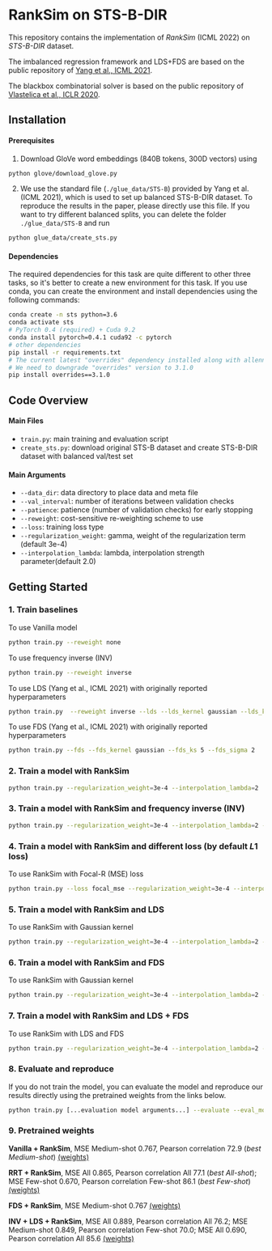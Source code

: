 # RankSim on STS-B-DIR
This repository contains the implementation of *RankSim* (ICML 2022) on *STS-B-DIR* dataset. 

The imbalanced regression framework and LDS+FDS are based on the public repository of [Yang et al., ICML 2021](https://github.com/YyzHarry/imbalanced-regression/tree/main/imdb-wiki-dir). 

The blackbox combinatorial solver is based on the public repository of [Vlastelica et al., ICLR 2020](https://github.com/martius-lab/blackbox-backprop).

## Installation

#### Prerequisites

1. Download GloVe word embeddings (840B tokens, 300D vectors) using

```bash
python glove/download_glove.py
```

2. We use the standard file (`./glue_data/STS-B`) provided by Yang et al.(ICML 2021), which is used to set up balanced STS-B-DIR dataset. To reproduce the results in the paper, please directly use this file. If you want to try different balanced splits, you can delete the folder `./glue_data/STS-B` and run

```bash
python glue_data/create_sts.py
```


#### Dependencies

The required dependencies for this task are quite different to other three tasks, so it's better to create a new environment for this task. If you use conda, you can create the environment and install dependencies using the following commands:

```bash
conda create -n sts python=3.6
conda activate sts
# PyTorch 0.4 (required) + Cuda 9.2
conda install pytorch=0.4.1 cuda92 -c pytorch
# other dependencies
pip install -r requirements.txt
# The current latest "overrides" dependency installed along with allennlp 0.5.0 will now raise error. 
# We need to downgrade "overrides" version to 3.1.0
pip install overrides==3.1.0
```

## Code Overview

#### Main Files

- `train.py`: main training and evaluation script
- `create_sts.py`: download original STS-B dataset and create STS-B-DIR dataset with balanced val/test set 


#### Main Arguments

- `--data_dir`: data directory to place data and meta file
- `--val_interval`: number of iterations between validation checks
- `--patience`: patience (number of validation checks) for early stopping
- `--reweight`: cost-sensitive re-weighting scheme to use
- `--loss`: training loss type
- `--regularization_weight`: gamma, weight of the regularization term (default 3e-4)
- `--interpolation_lambda`: lambda, interpolation strength parameter(default 2.0) 

## Getting Started

### 1. Train baselines

To use Vanilla model

```bash
python train.py --reweight none
```
To use frequency inverse (INV)

```bash
python train.py --reweight inverse
```

To use LDS (Yang et al., ICML 2021) with originally reported hyperparameters

```bash
python train.py  --reweight inverse --lds --lds_kernel gaussian --lds_ks 5 --lds_sigma 2
```

To use FDS (Yang et al., ICML 2021) with originally reported hyperparameters

```bash
python train.py --fds --fds_kernel gaussian --fds_ks 5 --fds_sigma 2
```

### 2. Train a model with RankSim

```bash
python train.py --regularization_weight=3e-4 --interpolation_lambda=2 
```

### 3. Train a model with RankSim and frequency inverse (INV)

```bash
python train.py --regularization_weight=3e-4 --interpolation_lambda=2 --reweight inverse
```

### 4. Train a model with RankSim and different loss (by default $L1$ loss)

To use RankSim with Focal-R (MSE) loss 

```bash
python train.py --loss focal_mse --regularization_weight=3e-4 --interpolation_lambda=2 --reweight inverse
```

### 5. Train a model with RankSim and LDS

To use RankSim with Gaussian kernel 

```bash
python train.py --regularization_weight=3e-4 --interpolation_lambda=2 --reweight inverse --lds --lds_kernel gaussian --lds_ks 5 --lds_sigma 2 
```

### 6. Train a model with RankSim and FDS

To use RankSim with Gaussian kernel 

```bash
python train.py --regularization_weight=3e-4 --interpolation_lambda=2 --fds --fds_kernel gaussian --fds_ks 5 --fds_sigma 2  
```

### 7. Train a model with RankSim and LDS + FDS

To use RankSim  with LDS  and FDS 

```bash
python train.py --regularization_weight=3e-4 --interpolation_lambda=2 --reweight inverse --lds --lds_kernel gaussian --lds_ks 5 --lds_sigma 2 --fds --fds_kernel gaussian --fds_ks 5 --fds_sigma 2 
```

### 8. Evaluate and reproduce

If you do not train the model, you can evaluate the model and reproduce our results directly using the pretrained weights from the links below.

```bash
python train.py [...evaluation model arguments...] --evaluate --eval_model <path_to_evaluation_ckpt>
```

### 9. Pretrained weights 
__Vanilla + RankSim__, MSE Medium-shot 0.767, Pearson correlation 72.9 (*best Medium-shot*)
[(weights)](https://drive.google.com/file/d/1YfrRxSIlgQPFDtGodhcUfIjp-laSqm20/view?usp=sharing) <br>

__RRT + RankSim__, MSE All 0.865, Pearson correlation All 77.1 (*best All-shot*); MSE Few-shot 0.670, Pearson correlation Few-shot 86.1 (*best Few-shot*)
[(weights)](https://drive.google.com/file/d/1x-M8VhwCVvFvu36f_VwGn_UDzZOEPUjF/view?usp=sharing) <br>

__FDS + RankSim__, MSE Medium-shot 0.767
[(weights)](https://drive.google.com/file/d/1vjcIs2gXhQUidnLxgsCL0RoA59bklCTN/view?usp=sharing) <br>

__INV + LDS + RankSim__, MSE All 0.889, Pearson correlation All 76.2; MSE Medium-shot 0.849, Pearson correlation Few-shot 70.0; MSE All 0.690, Pearson correlation All 85.6
[(weights)](https://drive.google.com/file/d/12kVI2Mm5hcVXeBPikN9dBJkpPPrfHLmS/view?usp=sharing) <br>


